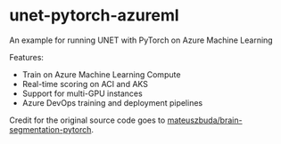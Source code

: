 # unet-pytorch-azureml

An example for running UNET with PyTorch on Azure Machine Learning

Features:

* Train on Azure Machine Learning Compute
* Real-time scoring on ACI and AKS
* Support for multi-GPU instances 
* Azure DevOps training and deployment pipelines

Credit for the original source code goes to [mateuszbuda/brain-segmentation-pytorch](https://github.com/mateuszbuda/brain-segmentation-pytorch).